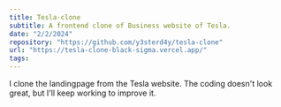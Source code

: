 ```yaml
---
title: Tesla-clone
subtitle: A frontend clone of Business website of Tesla.
date: "2/2/2024"
repository: "https://github.com/y3sterd4y/tesla-clone"
url: "https://tesla-clone-black-sigma.vercel.app/"
tags:
---
```


I clone the landingpage from the Tesla website. The coding doesn't look great, but I'll keep working to improve it.
